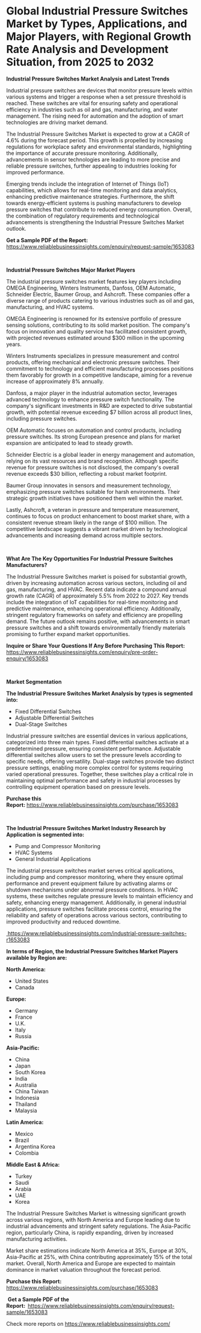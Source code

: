 <p><h1>Global Industrial Pressure Switches Market by Types, Applications, and Major Players, with Regional Growth Rate Analysis and Development Situation, from 2025 to 2032</h1></p><p><strong>Industrial Pressure Switches Market Analysis and Latest Trends</strong></p>
<p><p>Industrial pressure switches are devices that monitor pressure levels within various systems and trigger a response when a set pressure threshold is reached. These switches are vital for ensuring safety and operational efficiency in industries such as oil and gas, manufacturing, and water management. The rising need for automation and the adoption of smart technologies are driving market demand.</p><p>The Industrial Pressure Switches Market is expected to grow at a CAGR of 4.6% during the forecast period. This growth is propelled by increasing regulations for workplace safety and environmental standards, highlighting the importance of accurate pressure monitoring. Additionally, advancements in sensor technologies are leading to more precise and reliable pressure switches, further appealing to industries looking for improved performance.</p><p>Emerging trends include the integration of Internet of Things (IoT) capabilities, which allows for real-time monitoring and data analytics, enhancing predictive maintenance strategies. Furthermore, the shift towards energy-efficient systems is pushing manufacturers to develop pressure switches that contribute to reduced energy consumption. Overall, the combination of regulatory requirements and technological advancements is strengthening the Industrial Pressure Switches Market outlook.</p></p>
<p><strong>Get a Sample PDF of the Report:&nbsp;</strong> <a href="https://www.reliablebusinessinsights.com/enquiry/request-sample/1653083?utm_campaign=2274&utm_medium=2&utm_source=Github&utm_content=ia&utm_term=05032025&utm_id=industrial-pressure-switches">https://www.reliablebusinessinsights.com/enquiry/request-sample/1653083</a></p>
<p>&nbsp;</p>
<p><strong>Industrial Pressure Switches Major Market Players</strong></p>
<p><p>The industrial pressure switches market features key players including OMEGA Engineering, Winters Instruments, Danfoss, OEM Automatic, Schneider Electric, Baumer Group, and Ashcroft. These companies offer a diverse range of products catering to various industries such as oil and gas, manufacturing, and HVAC systems.</p><p>OMEGA Engineering is renowned for its extensive portfolio of pressure sensing solutions, contributing to its solid market position. The company's focus on innovation and quality service has facilitated consistent growth, with projected revenues estimated around $300 million in the upcoming years.</p><p>Winters Instruments specializes in pressure measurement and control products, offering mechanical and electronic pressure switches. Their commitment to technology and efficient manufacturing processes positions them favorably for growth in a competitive landscape, aiming for a revenue increase of approximately 8% annually.</p><p>Danfoss, a major player in the industrial automation sector, leverages advanced technology to enhance pressure switch functionality. The company's significant investments in R&D are expected to drive substantial growth, with potential revenue exceeding $7 billion across all product lines, including pressure switches.</p><p>OEM Automatic focuses on automation and control products, including pressure switches. Its strong European presence and plans for market expansion are anticipated to lead to steady growth.</p><p>Schneider Electric is a global leader in energy management and automation, relying on its vast resources and brand recognition. Although specific revenue for pressure switches is not disclosed, the company's overall revenue exceeds $30 billion, reflecting a robust market footprint.</p><p>Baumer Group innovates in sensors and measurement technology, emphasizing pressure switches suitable for harsh environments. Their strategic growth initiatives have positioned them well within the market.</p><p>Lastly, Ashcroft, a veteran in pressure and temperature measurement, continues to focus on product enhancement to boost market share, with a consistent revenue stream likely in the range of $100 million. The competitive landscape suggests a vibrant market driven by technological advancements and increasing demand across multiple sectors.</p></p>
<p>&nbsp;</p>
<p><strong>What Are The Key Opportunities For Industrial Pressure Switches Manufacturers?</strong></p>
<p><p>The Industrial Pressure Switches market is poised for substantial growth, driven by increasing automation across various sectors, including oil and gas, manufacturing, and HVAC. Recent data indicate a compound annual growth rate (CAGR) of approximately 5.5% from 2022 to 2027. Key trends include the integration of IoT capabilities for real-time monitoring and predictive maintenance, enhancing operational efficiency. Additionally, stringent regulatory frameworks on safety and efficiency are propelling demand. The future outlook remains positive, with advancements in smart pressure switches and a shift towards environmentally friendly materials promising to further expand market opportunities.</p></p>
<p><strong>Inquire or Share Your Questions If Any Before Purchasing This Report:</strong> <a href="https://www.reliablebusinessinsights.com/enquiry/pre-order-enquiry/1653083?utm_campaign=2274&utm_medium=2&utm_source=Github&utm_content=ia&utm_term=05032025&utm_id=industrial-pressure-switches">https://www.reliablebusinessinsights.com/enquiry/pre-order-enquiry/1653083</a></p>
<p>&nbsp;</p>
<p><strong>Market Segmentation</strong></p>
<p><strong>The Industrial Pressure Switches Market Analysis by types is segmented into:</strong></p>
<p><ul><li>Fixed Differential Switches</li><li>Adjustable Differential Switches</li><li>Dual-Stage Switches</li></ul></p>
<p><p>Industrial pressure switches are essential devices in various applications, categorized into three main types. Fixed differential switches activate at a predetermined pressure, ensuring consistent performance. Adjustable differential switches allow users to set the pressure levels according to specific needs, offering versatility. Dual-stage switches provide two distinct pressure settings, enabling more complex control for systems requiring varied operational pressures. Together, these switches play a critical role in maintaining optimal performance and safety in industrial processes by controlling equipment operation based on pressure levels.</p></p>
<p><strong>Purchase this Report:&nbsp;</strong><a href="https://www.reliablebusinessinsights.com/purchase/1653083?utm_campaign=2274&utm_medium=2&utm_source=Github&utm_content=ia&utm_term=05032025&utm_id=industrial-pressure-switches">https://www.reliablebusinessinsights.com/purchase/1653083</a></p>
<p>&nbsp;</p>
<p><strong>The Industrial Pressure Switches Market Industry Research by Application is segmented into:</strong></p>
<p><ul><li>Pump and Compressor Monitoring</li><li>HVAC Systems</li><li>General Industrial Applications</li></ul></p>
<p><p>The industrial pressure switches market serves critical applications, including pump and compressor monitoring, where they ensure optimal performance and prevent equipment failure by activating alarms or shutdown mechanisms under abnormal pressure conditions. In HVAC systems, these switches regulate pressure levels to maintain efficiency and safety, enhancing energy management. Additionally, in general industrial applications, pressure switches facilitate process control, ensuring the reliability and safety of operations across various sectors, contributing to improved productivity and reduced downtime.</p></p>
<p><a href="https://www.reliablebusinessinsights.com/industrial-pressure-switches-r1653083?utm_campaign=2274&utm_medium=2&utm_source=Github&utm_content=ia&utm_term=05032025&utm_id=industrial-pressure-switches">&nbsp;https://www.reliablebusinessinsights.com/industrial-pressure-switches-r1653083</a></p>
<p><strong>In terms of Region, the Industrial Pressure Switches Market Players available by Region are:</strong></p>
<p>
    <p> <strong> North America: </strong>
        <ul>
            <li>United States</li>
            <li>Canada</li>
        </ul>
        </p> 
    <p> <strong> Europe: </strong>
        <ul>
            <li>Germany</li>
            <li>France</li>
            <li>U.K.</li>
            <li>Italy</li>
            <li>Russia</li>
        </ul>
        </p> 
    <p> <strong> Asia-Pacific: </strong>
        <ul>
            <li>China</li>
            <li>Japan</li>
            <li>South Korea</li>
            <li>India</li>
            <li>Australia</li>
            <li>China Taiwan</li>
            <li>Indonesia</li>
            <li>Thailand</li>
            <li>Malaysia</li>
        </ul>
        </p> 
    <p> <strong> Latin America: </strong>
        <ul>
            <li>Mexico</li>
            <li>Brazil</li>
            <li>Argentina Korea</li>
            <li>Colombia</li>
        </ul>
        </p> 
    <p> <strong> Middle East & Africa: </strong>
        <ul>
            <li>Turkey</li>
            <li>Saudi</li>
            <li>Arabia</li>
            <li>UAE</li>
            <li>Korea</li>
        </ul>
    </p>
    </p>
<p><p>The Industrial Pressure Switches Market is witnessing significant growth across various regions, with North America and Europe leading due to industrial advancements and stringent safety regulations. The Asia-Pacific region, particularly China, is rapidly expanding, driven by increased manufacturing activities. </p><p>Market share estimations indicate North America at 35%, Europe at 30%, Asia-Pacific at 25%, with China contributing approximately 15% of the total market. Overall, North America and Europe are expected to maintain dominance in market valuation throughout the forecast period.</p></p>
<p><strong>Purchase this Report: </strong><a href="https://www.reliablebusinessinsights.com/purchase/1653083?utm_campaign=2274&utm_medium=2&utm_source=Github&utm_content=ia&utm_term=05032025&utm_id=industrial-pressure-switches">https://www.reliablebusinessinsights.com/purchase/1653083</a></p>
<p>&nbsp;<strong>Get a Sample PDF of the Report:&nbsp;&nbsp;</strong><a href="https://www.reliablebusinessinsights.com/enquiry/request-sample/1653083?utm_campaign=2274&utm_medium=2&utm_source=Github&utm_content=ia&utm_term=05032025&utm_id=industrial-pressure-switches">https://www.reliablebusinessinsights.com/enquiry/request-sample/1653083</a></p>
<p><strong></strong></p>
<p>Check more reports on <a href="https://www.reliablebusinessinsights.com/?utm_campaign=2274&utm_medium=2&utm_source=Github&utm_content=ia&utm_term=05032025&utm_id=industrial-pressure-switches">https://www.reliablebusinessinsights.com/</a></p>